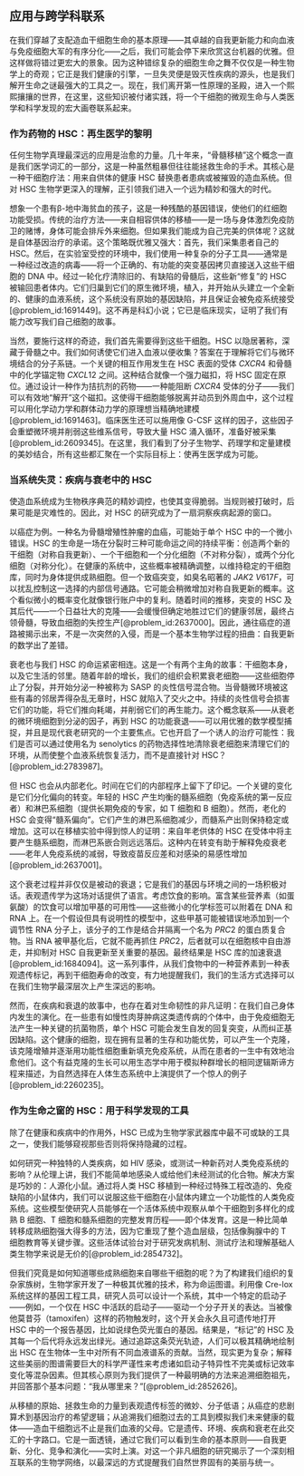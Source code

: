 ## 应用与跨学科联系

在我们穿越了支配造血干细胞生命的基本原理——其卓越的自我更新能力和向血液与免疫细胞大军的有序分化——之后，我们可能会停下来欣赏这台机器的优雅。但这样做将错过更宏大的景象。因为这种错综复杂的细胞生命之舞不仅仅是一种生物学上的奇观；它正是我们健康的引擎，一旦失灵便是毁灭性疾病的源头，也是我们解开生命之谜最强大的工具之一。现在，我们离开第一性原理的圣殿，进入一个熙熙攘攘的世界，在这里，这些知识被付诸实践，将一个干细胞的微观生命与人类医学和科学发现的宏大画卷联系起来。

### 作为药物的 HSC：再生医学的黎明

任何生物学真理最深远的应用是治愈的力量。几十年来，“骨髓移植”这个概念一直是我们医学词汇的一部分，这是一种虽然粗暴但往往能拯救生命的手术。其核心是一种干细胞疗法：用来自供体的健康 HSC 替换患者患病或被摧毁的造血系统。但对 HSC 生物学更深入的理解，正引领我们进入一个远为精妙和强大的时代。

想象一个患有β-地中海贫血的孩子，这是一种残酷的基因错误，使他们的红细胞功能受损。传统的治疗方法——来自相容供体的移植——是一场与身体激烈免疫防卫的赌博，身体可能会排斥外来细胞。但如果我们能成为自己完美的供体呢？这就是自体基因治疗的承诺。这个策略既优雅又强大：首先，我们采集患者自己的 HSC。然后，在实验室受控的环境中，我们使用一种复杂的分子工具——通常是一种经过改造的病毒——将一个正确的、有功能的突变基因拷贝直接送入这些干细胞的 DNA 中。经过一轮化疗清除旧的、有缺陷的骨髓后，这些新“修复”的 HSC 被输回患者体内。它们归巢到它们的原生微环境，植入，并开始从头建立一个全新的、健康的血液系统，这个系统没有原始的基因缺陷，并且保证会被免疫系统接受[@problem_id:1691449]。这不再是科幻小说；它已是临床现实，证明了我们有能力改写我们自己细胞的故事。

当然，要施行这样的奇迹，我们首先需要得到这些干细胞。HSC 以隐居著称，深藏于骨髓之中。我们如何诱使它们进入血液以便收集？答案在于理解将它们与微环境结合的分子系链。一个关键的相互作用发生在 HSC 表面的受体 $CXCR4$ 和骨髓中的化学锚定物 $CXCL12$ 之间。这种结合就像一个强力磁扣，将 HSC 固定在原位。通过设计一种作为拮抗剂的药物——一种能阻断 $CXCR4$ 受体的分子——我们可以有效地“解开”这个磁扣。这使得干细胞能够脱离并动员到外周血中，这个过程可以用化学动力学和群体动力学的原理想当精确地建模[@problem_id:1691463]。临床医生还可以施用像 G-CSF 这样的因子，这些因子会重塑微环境并削弱这些维系信号，导致大量 HSC 涌入循环，准备好被采集[@problem_id:2609345]。在这里，我们看到了分子生物学、药理学和定量建模的美妙结合，所有这些都汇聚在一个实际目标上：使再生医学成为可能。

### 当系统失灵：疾病与衰老中的 HSC

使造血系统成为生物秩序典范的精妙调控，也使其变得脆弱。当规则被打破时，后果可能是灾难性的。因此，对 HSC 的研究成为了一扇洞察疾病起源的窗口。

以癌症为例。一种名为骨髓增殖性肿瘤的血癌，可能始于单个 HSC 中的一个微小错误。HSC 的生命是一场在分裂时三种可能命运之间的持续平衡：创造两个新的干细胞（对称自我更新）、一个干细胞和一个分化细胞（不对称分裂），或两个分化细胞（对称分化）。在健康的系统中，这些概率被精确调整，以维持稳定的干细胞库，同时为身体提供成熟细胞。但一个致癌突变，如臭名昭著的 $JAK2 \ V617F$，可以扰乱控制这一选择的内部信号通路。它可能会稍微增加对称自我更新的概率。这个看似微小的概率变化就像银行账户中的复利。随着时间的推移，突变的 HSC 及其后代——一个日益壮大的克隆——会缓慢但确定地胜过它们的健康邻居，最终占领骨髓，导致血细胞的失控生产[@problem_id:2637000]。因此，通往癌症的道路被揭示出来，不是一次突然的入侵，而是一个基本生物学过程的扭曲：自我更新的数学出了差错。

衰老也与我们 HSC 的命运紧密相连。这是一个有两个主角的故事：干细胞本身，以及它生活的邻里。随着年龄的增长，我们的组织会积累衰老细胞——这些细胞停止了分裂，并开始分泌一种被称为 SASP 的炎性信号混合物。当骨髓微环境被这些有毒的邻居弄得杂乱无章时，HSC 就陷入了交火之中。持续的炎性信号会损害它们的功能，将它们推向耗竭，并削弱它们的再生能力。这个概念联系——从衰老的微环境细胞到分泌的因子，再到 HSC 的功能衰退——可以用优雅的数学模型捕捉，并且是现代衰老研究的一个主要焦点。它也开启了一个诱人的治疗可能性：我们是否可以通过使用名为 senolytics 的药物选择性地清除衰老细胞来清理它们的环境，从而使整个血液系统恢复活力，而不是直接针对 HSC？[@problem_id:2783987]。

但 HSC 也会从内部老化。时间在它们的内部程序上留下了印记。一个关键的变化是它们分化偏向的转变。年轻的 HSC 产生均衡的髓系细胞（免疫系统的第一反应者）和淋巴系细胞（提供长期免疫的专家，如 T 细胞和 B 细胞）。然而，老化的 HSC 会变得“髓系偏向”。它们产生的淋巴系细胞减少，而髓系产出则保持稳定或增加。这可以在移植实验中得到惊人的证明：来自年老供体的 HSC 在受体中将主要产生髓系细胞，而淋巴系嵌合则远远落后。这种内在转变有助于解释免疫衰老——老年人免疫系统的减弱，导致疫苗反应差和对感染的易感性增加[@problem_id:2637001]。

这个衰老过程并非仅仅是被动的衰退；它是我们的基因与环境之间的一场积极对话。表观遗传学为这场对话提供了语言。考虑饮食的影响。富含某些营养素（如蛋氨酸）的饮食可以增加甲基的可用性——这些微小的化学标签可以附着在 DNA 和 RNA 上。在一个假设但具有说明性的模型中，这些甲基可能被错误地添加到一个调节性 RNA 分子上，该分子的工作是结合并隔离一个名为 $PRC2$ 的蛋白质复合物。当 RNA 被甲基化后，它就不能再抓住 $PRC2$，后者就可以在细胞核中自由游走，并抑制对 HSC 自我更新至关重要的基因。最终结果是 HSC 库的加速衰退[@problem_id:1684094]。这一系列事件，从我们食物中的一种营养素到一种表观遗传标记，再到干细胞寿命的改变，有力地提醒我们，我们的生活方式选择可以在我们生物学最深层次上产生深远的影响。

然而，在疾病和衰退的故事中，也存在着对生命韧性的非凡证明：在我们自己身体内发生的演化。在一些患有如慢性肉芽肿病这类遗传病的个体中，由于免疫细胞无法产生一种关键的抗菌物质，单个 HSC 可能会发生自发的回复突变，从而纠正基因缺陷。这个健康的细胞，现在拥有显著的生存和功能优势，可以产生一个克隆，该克隆增殖并逐渐用功能性细胞重新填充免疫系统，从而在患者的一生中有效地治愈他们。这个有益克隆的生长可以用生态学中用于模拟种群增长的相同逻辑斯谛方程来描述，为自然选择在人体生态系统中上演提供了一个惊人的例子[@problem_id:2260235]。

### 作为生命之窗的 HSC：用于科学发现的工具

除了在健康和疾病中的作用外，HSC 已成为生物学家武器库中最不可或缺的工具之一，使我们能够窥视那些否则将保持隐藏的过程。

如何研究一种独特的人类疾病，如 HIV 感染，或测试一种新药对人类免疫系统的影响？从伦理上讲，我们不能简单地感染人或给他们未经测试的化合物。解决方案是巧妙的：人源化小鼠。通过将人类 HSC 移植到一种经过特殊工程改造的、免疫缺陷的小鼠体内，我们可以说服这些干细胞在小鼠体内建立一个功能性的人类免疫系统。这些模型使研究人员能够在一个活体系统中观察从单个干细胞到多样化的成熟 B 细胞、T 细胞和髓系细胞的完整发育历程——即个体发育。这是一种比简单转移成熟细胞强大得多的方法，因为它重现了整个造血层级，包括像胸腺中的 T 细胞教育等关键步骤。这些活体试验台对于研究发病机制、测试疗法和理解基础人类生物学来说是无价的[@problem_id:2854732]。

但我们究竟是如何知道哪些成熟细胞来自哪些干细胞的呢？为了构建我们组织的复杂家族树，生物学家开发了一种极其优雅的技术，称为命运图谱。利用像 Cre-lox 系统这样的基因工程工具，研究人员可以设计一个系统，其中一个特定的启动子——例如，一个仅在 HSC 中活跃的启动子——驱动一个分子开关的表达。当被像他莫昔芬（tamoxifen）这样的药物触发时，这个开关会永久且可遗传地打开 HSC 中的一个报告基因，比如说绿色荧光蛋白的基因。结果是，“标记”的 HSC 及其每一个后代将永远发出绿光。通过追踪这条荧光轨迹，人们可以极其精确地绘制出 HSC 在生物体一生中对所有不同血液谱系的贡献。当然，现实更为复杂；解释这些美丽的图谱需要巨大的科学严谨性来考虑诸如启动子特异性不完美或标记效率变化等混杂因素。但其核心原则为我们提供了一种最明确的方法来追溯细胞祖先，并回答那个基本问题：“我从哪里来？”[@problem_id:2852626]。

从移植的原始、拯救生命的力量到表观遗传标签的微妙、分子低语；从癌症的悲剧算术到基因治疗的希望逻辑；从追溯我们细胞过去的工具到模拟我们未来健康的载体——造血干细胞远不止是我们血液的父母。它是遗传、环境、疾病和衰老在此交汇的十字路口。它是一面透镜，通过它我们可以看到生命的基本原则——自我更新、分化、竞争和演化——实时上演。对这一个非凡细胞的研究揭示了一个深刻相互联系的生物学网络，以最深远的方式提醒我们自然世界固有的美丽与统一。